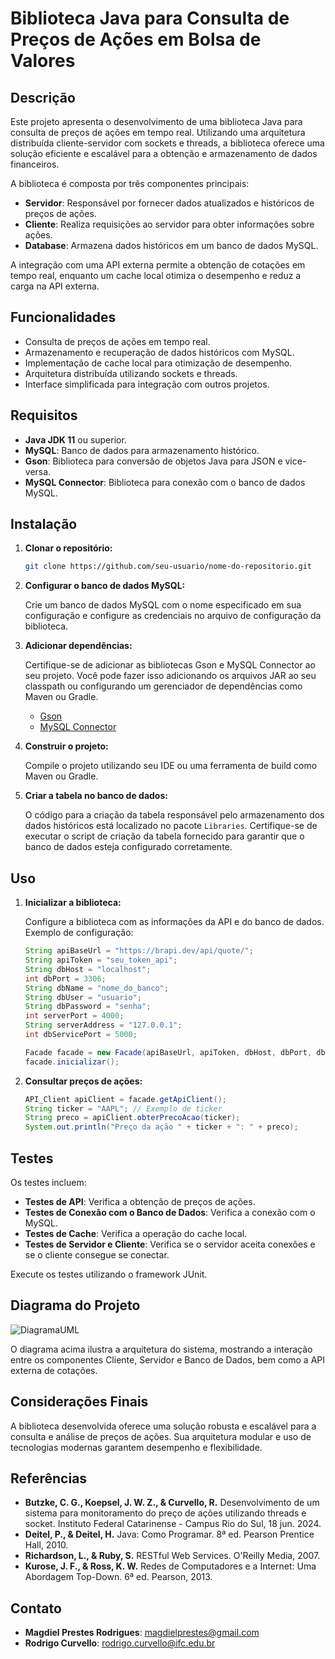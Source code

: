 # Biblioteca Java para Consulta de Preços de Ações em Bolsa de Valores

## Descrição

Este projeto apresenta o desenvolvimento de uma biblioteca Java para consulta de preços de ações em tempo real. Utilizando uma arquitetura distribuída cliente-servidor com sockets e threads, a biblioteca oferece uma solução eficiente e escalável para a obtenção e armazenamento de dados financeiros.

A biblioteca é composta por três componentes principais:

- **Servidor**: Responsável por fornecer dados atualizados e históricos de preços de ações.
- **Cliente**: Realiza requisições ao servidor para obter informações sobre ações.
- **Database**: Armazena dados históricos em um banco de dados MySQL.

A integração com uma API externa permite a obtenção de cotações em tempo real, enquanto um cache local otimiza o desempenho e reduz a carga na API externa.

## Funcionalidades

- Consulta de preços de ações em tempo real.
- Armazenamento e recuperação de dados históricos com MySQL.
- Implementação de cache local para otimização de desempenho.
- Arquitetura distribuída utilizando sockets e threads.
- Interface simplificada para integração com outros projetos.

## Requisitos

- **Java JDK 11** ou superior.
- **MySQL**: Banco de dados para armazenamento histórico.
- **Gson**: Biblioteca para conversão de objetos Java para JSON e vice-versa.
- **MySQL Connector**: Biblioteca para conexão com o banco de dados MySQL.

## Instalação

1. **Clonar o repositório:**

   ```bash
   git clone https://github.com/seu-usuario/nome-do-repositorio.git
   ```

2. **Configurar o banco de dados MySQL:**

   Crie um banco de dados MySQL com o nome especificado em sua configuração e configure as credenciais no arquivo de configuração da biblioteca.

3. **Adicionar dependências:**

   Certifique-se de adicionar as bibliotecas Gson e MySQL Connector ao seu projeto. Você pode fazer isso adicionando os arquivos JAR ao seu classpath ou configurando um gerenciador de dependências como Maven ou Gradle.

   - [Gson](https://mvnrepository.com/artifact/com.google.code.gson/gson)
   - [MySQL Connector](https://mvnrepository.com/artifact/mysql/mysql-connector-java)

4. **Construir o projeto:**

   Compile o projeto utilizando seu IDE ou uma ferramenta de build como Maven ou Gradle.

5. **Criar a tabela no banco de dados:**

   O código para a criação da tabela responsável pelo armazenamento dos dados históricos está localizado no pacote `Libraries`. Certifique-se de executar o script de criação da tabela fornecido para garantir que o banco de dados esteja configurado corretamente.

## Uso

1. **Inicializar a biblioteca:**

   Configure a biblioteca com as informações da API e do banco de dados. Exemplo de configuração:

   ```java
   String apiBaseUrl = "https://brapi.dev/api/quote/";
   String apiToken = "seu_token_api";
   String dbHost = "localhost";
   int dbPort = 3306;
   String dbName = "nome_do_banco";
   String dbUser = "usuario";
   String dbPassword = "senha";
   int serverPort = 4000;
   String serverAddress = "127.0.0.1";
   int dbServicePort = 5000;

   Facade facade = new Facade(apiBaseUrl, apiToken, dbHost, dbPort, dbName, dbUser, dbPassword, serverPort, serverAddress, dbServicePort);
   facade.inicializar();
   ```

2. **Consultar preços de ações:**

   ```java
   API_Client apiClient = facade.getApiClient();
   String ticker = "AAPL"; // Exemplo de ticker
   String preco = apiClient.obterPrecoAcao(ticker);
   System.out.println("Preço da ação " + ticker + ": " + preco);
   ```

## Testes

Os testes incluem:

- **Testes de API**: Verifica a obtenção de preços de ações.
- **Testes de Conexão com o Banco de Dados**: Verifica a conexão com o MySQL.
- **Testes de Cache**: Verifica a operação do cache local.
- **Testes de Servidor e Cliente**: Verifica se o servidor aceita conexões e se o cliente consegue se conectar.

Execute os testes utilizando o framework JUnit.

## Diagrama do Projeto

![DiagramaUML](https://github.com/user-attachments/assets/fc32a7f6-61a8-4040-98e9-f57afaaea11c)

O diagrama acima ilustra a arquitetura do sistema, mostrando a interação entre os componentes Cliente, Servidor e Banco de Dados, bem como a API externa de cotações.

## Considerações Finais

A biblioteca desenvolvida oferece uma solução robusta e escalável para a consulta e análise de preços de ações. Sua arquitetura modular e uso de tecnologias modernas garantem desempenho e flexibilidade.

## Referências

- **Butzke, C. G., Koepsel, J. W. Z., & Curvello, R.** Desenvolvimento de um sistema para monitoramento do preço de ações utilizando threads e socket. Instituto Federal Catarinense - Campus Rio do Sul, 18 jun. 2024.
- **Deitel, P., & Deitel, H.** Java: Como Programar. 8ª ed. Pearson Prentice Hall, 2010.
- **Richardson, L., & Ruby, S.** RESTful Web Services. O'Reilly Media, 2007.
- **Kurose, J. F., & Ross, K. W.** Redes de Computadores e a Internet: Uma Abordagem Top-Down. 6ª ed. Pearson, 2013.

## Contato

- **Magdiel Prestes Rodrigues**: magdielprestes@gmail.com
- **Rodrigo Curvello**: rodrigo.curvello@ifc.edu.br
